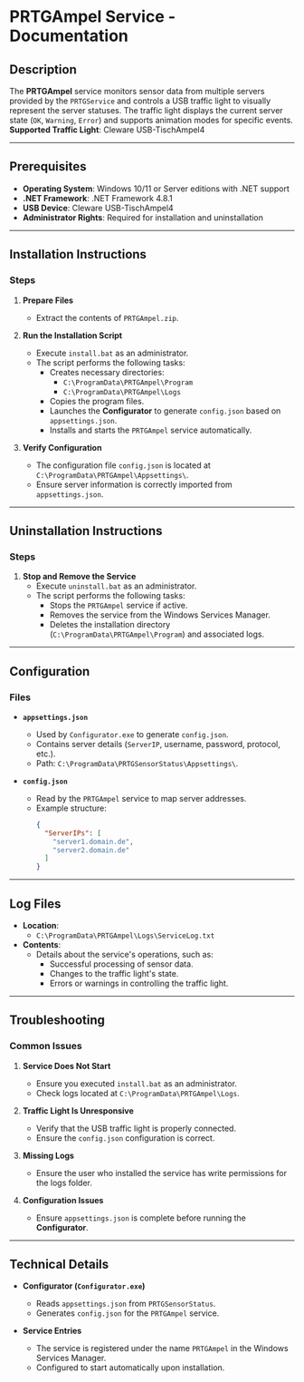 # **PRTGAmpel Service - Documentation**

## **Description**  
The **PRTGAmpel** service monitors sensor data from multiple servers provided by the `PRTGService` and controls a USB traffic light to visually represent the server statuses. The traffic light displays the current server state (`OK`, `Warning`, `Error`) and supports animation modes for specific events.  
**Supported Traffic Light**: Cleware USB-TischAmpel4

---

## **Prerequisites**  
- **Operating System**: Windows 10/11 or Server editions with .NET support  
- **.NET Framework**: .NET Framework 4.8.1  
- **USB Device**: Cleware USB-TischAmpel4 
- **Administrator Rights**: Required for installation and uninstallation  

---

## **Installation Instructions**  

### **Steps**  
1. **Prepare Files**  
   - Extract the contents of `PRTGAmpel.zip`.  

2. **Run the Installation Script**  
   - Execute `install.bat` as an administrator.  
   - The script performs the following tasks:  
     - Creates necessary directories:  
       - `C:\ProgramData\PRTGAmpel\Program`  
       - `C:\ProgramData\PRTGAmpel\Logs`  
     - Copies the program files.  
     - Launches the **Configurator** to generate `config.json` based on `appsettings.json`.  
     - Installs and starts the `PRTGAmpel` service automatically.  

3. **Verify Configuration**  
   - The configuration file `config.json` is located at `C:\ProgramData\PRTGAmpel\Appsettings\`.  
   - Ensure server information is correctly imported from `appsettings.json`.  

---

## **Uninstallation Instructions**  

### **Steps**  
1. **Stop and Remove the Service**  
   - Execute `uninstall.bat` as an administrator.  
   - The script performs the following tasks:  
     - Stops the `PRTGAmpel` service if active.  
     - Removes the service from the Windows Services Manager.  
     - Deletes the installation directory (`C:\ProgramData\PRTGAmpel\Program`) and associated logs.  

---

## **Configuration**  

### **Files**  
- **`appsettings.json`**  
  - Used by `Configurator.exe` to generate `config.json`.  
  - Contains server details (`ServerIP`, username, password, protocol, etc.).  
  - Path: `C:\ProgramData\PRTGSensorStatus\Appsettings\`.  

- **`config.json`**  
  - Read by the `PRTGAmpel` service to map server addresses.  
  - Example structure:  
    ```json  
    {  
      "ServerIPs": [  
        "server1.domain.de",  
        "server2.domain.de"  
      ]  
    }  
    ```  

---

## **Log Files**  
- **Location**:  
  - `C:\ProgramData\PRTGAmpel\Logs\ServiceLog.txt`  
- **Contents**:  
  - Details about the service's operations, such as:  
    - Successful processing of sensor data.  
    - Changes to the traffic light's state.  
    - Errors or warnings in controlling the traffic light.  

---

## **Troubleshooting**  

### **Common Issues**  
1. **Service Does Not Start**  
   - Ensure you executed `install.bat` as an administrator.  
   - Check logs located at `C:\ProgramData\PRTGAmpel\Logs`.  

2. **Traffic Light Is Unresponsive**  
   - Verify that the USB traffic light is properly connected.  
   - Ensure the `config.json` configuration is correct.  

3. **Missing Logs**  
   - Ensure the user who installed the service has write permissions for the logs folder.  

4. **Configuration Issues**  
   - Ensure `appsettings.json` is complete before running the **Configurator**.  

---

## **Technical Details**  

- **Configurator (`Configurator.exe`)**  
  - Reads `appsettings.json` from `PRTGSensorStatus`.  
  - Generates `config.json` for the `PRTGAmpel` service.  

- **Service Entries**  
  - The service is registered under the name `PRTGAmpel` in the Windows Services Manager.  
  - Configured to start automatically upon installation.  
